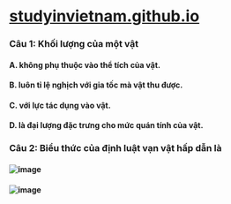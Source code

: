 # [studyinvietnam.github.io](https://studyinvietnam.github.io/)

### Câu 1: Khối lượng của một vật
#### A. không phụ thuộc vào thể tích của vật.
#### B. luôn tỉ lệ nghịch với gia tốc mà vật thu được.
#### C. với lực tác dụng vào vật. 
#### D. là đại lượng đặc trưng cho mức quán tính của vật. 

### Câu 2: Biểu thức của định luật vạn vật hấp dẫn là
#### ![image](https://user-images.githubusercontent.com/75318518/147447905-8f0cf68d-f61b-436c-8057-6a3f767d1be6.png)
#### ![image](https://user-images.githubusercontent.com/75318518/147447951-f7a68e56-ca65-455a-9ba3-5ab482f56765.png)


